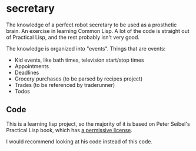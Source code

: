 # secretary

The knowledge of a perfect robot secretary to be used as a prosthetic brain. An
exercise in learning Common Lisp. A lot of the code is straight out of Practical
Lisp, and the rest probably isn't very good.

The knowledge is organized into "events". Things that are events:

* Kid events, like bath times, television start/stop times
* Appointments
* Deadlines
* Grocery purchases (to be parsed by recipes project)
* Trades (to be referenced by traderunner)
* Todos

## Code

This is a learning lisp project, so the majority of it is based on Peter
Seibel's Practical Lisp book, which has
[a permissive license](https://github.com/gigamonkey/pcl-practicals/blob/master/LICENSE).

I would recommend looking at his code instead of this code.
